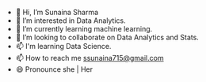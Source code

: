 - 👋  Hi, I’m Sunaina Sharma
- 👀  I’m interested in Data Analytics.
- 🌱  I’m currently learning machine learning.
- 💞️  I’m looking to collaborate on Data Analytics and Stats.
- 📫  I'm learning Data Science.
- 📫  How to reach me ssunaina715@gmail.com
- 😄  Pronounce she | Her
<!---
Sunaina715Sharma/Sunaina715Sharma is a ✨ special ✨ repository because its `README.md` (this file) appears on your GitHub profile.
You can click the Preview link to take a look at your changes.
--->

